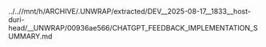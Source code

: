 ../..//mnt/h/ARCHIVE/.UNWRAP/extracted/DEV__2025-08-17__1833__host-duri-head/__UNWRAP/00936ae566/CHATGPT_FEEDBACK_IMPLEMENTATION_SUMMARY.md